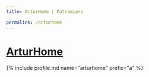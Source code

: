 ```yaml
---
title: ArturHome | Patromierz

permalink: /arturhome
---
```


# [ArturHome](https://patronite.pl/arturhome)

{% include profile.md name="arturhome" prefix="a" %}
